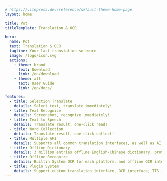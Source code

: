 ```yaml
---
# https://vitepress.dev/reference/default-theme-home-page
layout: home

title: Pot
titleTemplate: Translation & OCR

hero:
  name: Pot
  text: Translation & OCR
  tagline: Your last translation software
  image: /logo/icon.svg
  actions:
    - theme: brand
      text: Download
      link: /en/download
    - theme: alt
      text: User Guide
      link: /en/docs/

features:
  - title: Selection Translate
    details: Select text, translate immediately!
  - title: Text Recognize
    details: Screenshot, recognize immediately!
  - title: Text to Speech
    details: Translate result, one-click read!
  - title: Word Collection
    details: Translate result, one-click collect!
  - title: Multiple API
    details: Supports all common translation interfaces, as well as AI translation interfaces such as ChatGPT and ChatGLM!
  - title: Offline Dictionary
    details: 3 million entries offline English-Chinese dictionary, provided by plugin!
  - title: Offline Recognize
    details: Builtin System OCR for each platform, and offline OCR interfaces such as Rapid and PaddleOCR are provided by plugins!
  - title: Plugin System
    details: Support custom translation interface, OCR interface, TTS interface, word collection interface!
---
```

